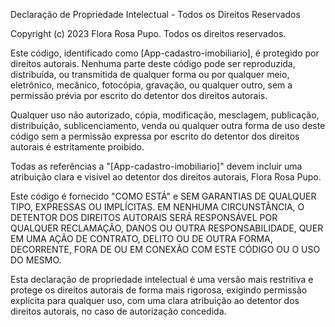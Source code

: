 Declaração de Propriedade Intelectual - Todos os Direitos Reservados

Copyright (c) 2023 Flora Rosa Pupo. Todos os direitos reservados.

Este código, identificado como [App-cadastro-imobiliario], é protegido por direitos autorais. Nenhuma parte deste código pode ser reproduzida, distribuída, ou transmitida de qualquer forma ou por qualquer meio, eletrônico, mecânico, fotocópia, gravação, ou qualquer outro, sem a permissão prévia por escrito do detentor dos direitos autorais.

Qualquer uso não autorizado, cópia, modificação, mesclagem, publicação, distribuição, sublicenciamento, venda ou qualquer outra forma de uso deste código sem a permissão expressa por escrito do detentor dos direitos autorais é estritamente proibido.

Todas as referências a "[App-cadastro-imobiliario]" devem incluir uma atribuição clara e visível ao detentor dos direitos autorais, Flora Rosa Pupo.

Este código é fornecido "COMO ESTÁ" e SEM GARANTIAS DE QUALQUER TIPO, EXPRESSAS OU IMPLÍCITAS. EM NENHUMA CIRCUNSTÂNCIA, O DETENTOR DOS DIREITOS AUTORAIS SERÁ RESPONSÁVEL POR QUALQUER RECLAMAÇÃO, DANOS OU OUTRA RESPONSABILIDADE, QUER EM UMA AÇÃO DE CONTRATO, DELITO OU DE OUTRA FORMA, DECORRENTE, FORA DE OU EM CONEXÃO COM ESTE CÓDIGO OU O USO DO MESMO.

Esta declaração de propriedade intelectual é uma versão mais restritiva e protege os direitos autorais de forma mais rigorosa, exigindo permissão explícita para qualquer uso, com uma clara atribuição ao detentor dos direitos autorais, no caso de autorização concedida. 
